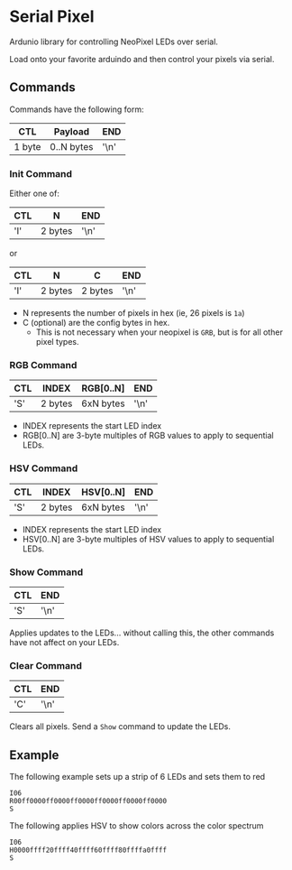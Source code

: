 # Serial Pixel

Ardunio library for controlling NeoPixel LEDs over serial.

Load onto your favorite arduindo and then control your pixels via serial.

## Commands

Commands have the following form:

| CTL | Payload | END |
|-----|---------|-----|
| 1 byte | 0..N bytes | '\n' |

### Init Command

Either one of:

| CTL | N | END |
|-----|---|-----|
| 'I' | 2 bytes | '\n' |

or

| CTL | N | C | END |
|-----|---|---|-----|
| 'I' | 2 bytes | 2 bytes | '\n' |

* N represents the number of pixels in hex (ie, 26 pixels is `1a`)
* C (optional) are the config bytes in hex. 
  * This is not necessary when your neopixel is `GRB`, but is for all other pixel types.

### RGB Command

| CTL | INDEX | RGB[0..N] | END  |
|-----|-------|-----------|------|
| 'S' | 2 bytes | 6xN bytes | '\n' |

* INDEX represents the start LED index
* RGB[0..N] are 3-byte multiples of RGB values to apply to sequential LEDs.

### HSV Command

| CTL | INDEX | HSV[0..N] | END  |
|-----|-------|-----------|------|
| 'S' | 2 bytes | 6xN bytes | '\n' |

* INDEX represents the start LED index
* HSV[0..N] are 3-byte multiples of HSV values to apply to sequential LEDs.

### Show Command

| CTL | END  |
|-----|------|
| 'S' | '\n' |

Applies updates to the LEDs... without calling this, the other commands have not affect on your LEDs.

### Clear Command

| CTL | END  |
|-----|------|
| 'C' | '\n' |

Clears all pixels. Send a `Show` command to update the LEDs.

## Example

The following example sets up a strip of 6 LEDs and sets them to red

```
I06
R00ff0000ff0000ff0000ff0000ff0000ff0000
S
```

The following applies HSV to show colors across the color spectrum
```
I06
H0000ffff20ffff40ffff60ffff80ffffa0ffff
S
```

